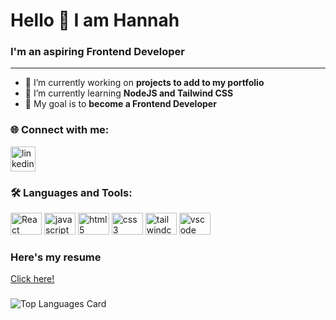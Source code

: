 # Hello 👋 I am Hannah

### I'm an aspiring Frontend Developer 

***

- 🔭 I’m currently working on **projects to add to my portfolio**
- 🌱 I’m currently learning **NodeJS and Tailwind CSS**
- 🥅  My goal is to **become a Frontend Developer**

### 🌐 Connect with me:

<div>
<a href="https://www.linkedin.com/in/hannahk26/" target="_blank" rel="noopener noreferrer"><img align="center" src="https://upload.wikimedia.org/wikipedia/commons/thumb/c/ca/LinkedIn_logo_initials.png/900px-LinkedIn_logo_initials.png" alt="linkedin-logo" height="40" width="40" target="_blank" rel="noopener noreferrer"/></a>
</div>

### 🛠️ Languages and Tools:

<div> 
<a href="https://reactjs.org/" target="_blank" rel="noreferrer"> <img src="https://upload.wikimedia.org/wikipedia/commons/a/a7/React-icon.svg" alt="React" width="50" height="35"/></a>  
<a href="https://www.javascript.com/" target="_blank" rel="noreferrer"> <img src="https://upload.wikimedia.org/wikipedia/commons/9/99/Unofficial_JavaScript_logo_2.svg" alt="javascript" width="50" height="35"/></a>  
<a href="https://www.w3.org/html/" target="_blank"> <img src="https://upload.wikimedia.org/wikipedia/commons/6/61/HTML5_logo_and_wordmark.svg" alt="html5" width="50" height="35"/></a>
<a href="https://www.w3schools.com/css/" target="_blank" rel="noreferrer"> <img src="https://upload.wikimedia.org/wikipedia/commons/d/d5/CSS3_logo_and_wordmark.svg" alt="css3" width="50" height="35"/></a>
<a href="https://www.photoshop.com/en" target="_blank"> <img src="https://upload.wikimedia.org/wikipedia/commons/9/9d/Tailwind_CSS_Logo.svg" alt="tailwindcss" width="50" height="35"/></a>
<a href="https://code.visualstudio.com/" target="_blank"> <img src="https://upload.wikimedia.org/wikipedia/commons/9/9a/Visual_Studio_Code_1.35_icon.svg" alt="vscode" width="50" height="35"/></a>

### Here's my resume

[Click here!](https://docs.google.com/document/d/1EP9rpC11zXwM9Vw0oakBAaITQxSfWzRsKROm4MiNDCo/edit?usp=drive_link)

###

![Top Languages Card](https://github-readme-stats.vercel.app/api/top-langs/?username=hannahpietersen&layout=compact)





